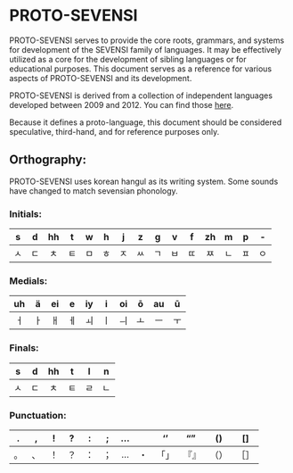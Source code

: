 # PROTO-SEVENSI #

PROTO-SEVENSI serves to provide the core roots, grammars, and systems for development of the SEVENSI family of languages.
It may be effectively utilized as a core for the development of sibling languages or for educational purposes.
This document serves as a reference for various aspects of PROTO-SEVENSI and its development.

PROTO-SEVENSI is derived from a collection of independent languages developed between 2009 and 2012.
You can find those [here](../!DEPRECIATED!).

Because it defines a proto-language, this document should be considered speculative, third-hand, and for reference purposes only.

## Orthography: ##

PROTO-SEVENSI uses korean hangul as its writing system. Some sounds have changed to match sevensian phonology.

### Initials: ###

| s  | d  | hh | t  | w  | h  | j  | z  | g  | v  | f  | zh | m  | p  | -  |
|:--:|:--:|:--:|:--:|:--:|:--:|:--:|:--:|:--:|:--:|:--:|:--:|:--:|:--:|:--:|
| ㅅ | ㄷ | ㅊ | ㅌ | ㅁ | ㅎ | ㅈ | ㅆ | ㄱ | ㅂ | ㄸ | ㅉ | ㄴ | ㅍ | ㅇ |

### Medials: ###

| uh | ä  | ei | e  | iy | i  | oi | ō  | au | ū  |
|:--:|:--:|:--:|:--:|:--:|:--:|:--:|:--:|:--:|:--:|
| ㅓ | ㅏ | ㅐ | ㅔ | ㅚ | ㅣ | ㅢ | ㅗ | ㅡ | ㅜ |

### Finals: ###

| s  | d  | hh | t  | l  | n  |
|:--:|:--:|:--:|:--:|:--:|:--:|
| ㅅ | ㄷ | ㅊ | ㅌ | ㄹ | ㄴ |

### Punctuation: ###

| .  | ,  | !  | ?  | :  | ;  | … |    | ‘’ | “” | () | [] |
|:--:|:--:|:--:|:--:|:--:|:--:|:--:|:--:|:--:|:--:|:--:|:--:|
| 。 | 、 | ！ | ？ | ： | ； | … | ・ |「」|『』|（）|［］|
